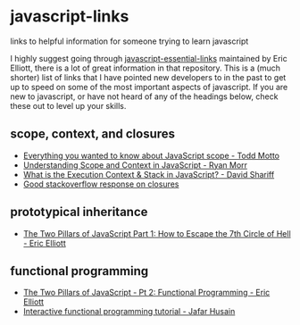 # javascript-links
links to helpful information for someone trying to learn javascript

I highly suggest going through [javascript-essential-links](https://github.com/ericelliott/essential-javascript-links) maintained by Eric Elliott, there is a lot of great information in that repository. This is a (much shorter) list of links that I have pointed new developers to in the past to get up to speed on some of the most important aspects of javascript. If you are new to javascript, or have not heard of any of the headings below, check these out to level up your skills.

## scope, context, and closures

- [Everything you wanted to know about JavaScript scope - Todd Motto](http://toddmotto.com/everything-you-wanted-to-know-about-javascript-scope)
- [Understanding Scope and Context in JavaScript - Ryan Morr](http://ryanmorr.com/understanding-scope-and-context-in-javascript/)
- [What is the Execution Context & Stack in JavaScript? - David Shariff](http://davidshariff.com/blog/what-is-the-execution-context-in-javascript/)
- [Good stackoverflow response on closures](http://stackoverflow.com/questions/111102/how-do-javascript-closures-work)

## prototypical inheritance

- [The Two Pillars of JavaScript Part 1: How to Escape the 7th Circle of Hell - Eric Elliott](https://medium.com/javascript-scene/the-two-pillars-of-javascript-ee6f3281e7f3#.e1vodz9bd)

## functional programming

- [The Two Pillars of JavaScript - Pt 2: Functional Programming - Eric Elliott](https://medium.com/javascript-scene/the-two-pillars-of-javascript-pt-2-functional-programming-a63aa53a41a4#.96up7azcw)
- [Interactive functional programming tutorial - Jafar Husain](http://reactivex.io/learnrx/)


